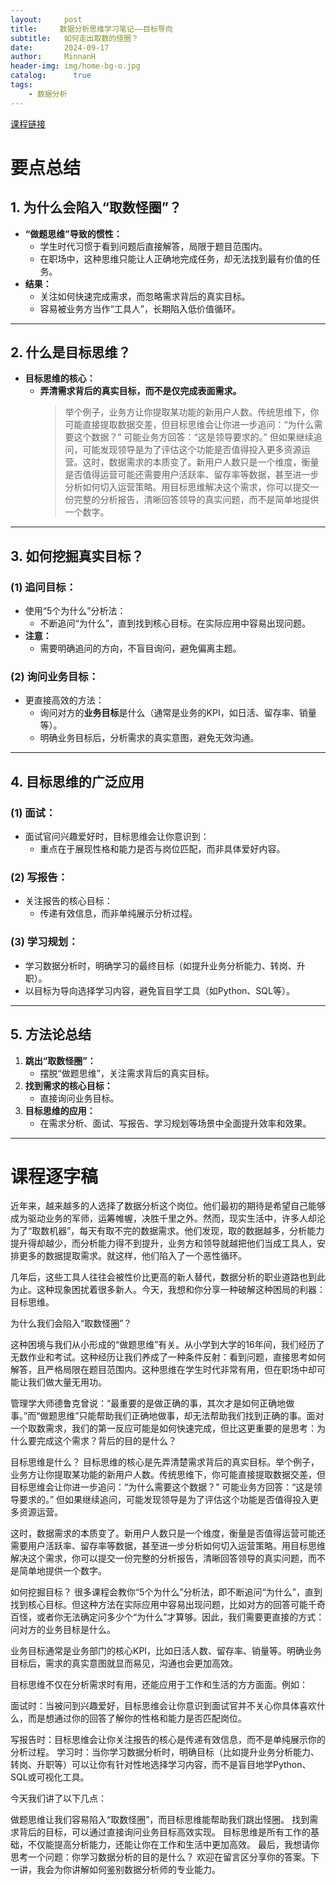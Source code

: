 ```yaml
---
layout:     post
title:     数据分析思维学习笔记——目标导向
subtitle:   如何走出取数的怪圈？
date:       2024-09-17
author:     MinnanH
header-img: img/home-bg-o.jpg
catalog: 	  true
tags:
    - 数据分析
---
```


<a href="https://www.youtube.com/watch?v=od9AGkafCp0&t=1s">课程链接</a>

# 要点总结

## 1. 为什么会陷入“取数怪圈”？
- **“做题思维”导致的惯性：**
  - 学生时代习惯于看到问题后直接解答，局限于题目范围内。
  - 在职场中，这种思维只能让人正确地完成任务，却无法找到最有价值的任务。
- **结果：**
  - 关注如何快速完成需求，而忽略需求背后的真实目标。
  - 容易被业务方当作“工具人”，长期陷入低价值循环。

---

## 2. 什么是目标思维？
- **目标思维的核心：**
  - **弄清需求背后的真实目标，而不是仅完成表面需求。**
      >举个例子，业务方让你提取某功能的新用户人数。传统思维下，你可能直接提取数据交差，但目标思维会让你进一步追问：“为什么需要这个数据？” 可能业务方回答：“这是领导要求的。” 但如果继续追问，可能发现领导是为了评估这个功能是否值得投入更多资源运营。这时，数据需求的本质变了。新用户人数只是一个维度，衡量是否值得运营可能还需要用户活跃率、留存率等数据，甚至进一步分析如何切入运营策略。用目标思维解决这个需求，你可以提交一份完整的分析报告，清晰回答领导的真实问题，而不是简单地提供一个数字。
---

## 3. 如何挖掘真实目标？
### **(1) 追问目标：**
- 使用“5个为什么”分析法：
  - 不断追问“为什么”，直到找到核心目标。在实际应用中容易出现问题。
- **注意：**
  - 需要明确追问的方向，不盲目询问，避免偏离主题。

### **(2) 询问业务目标：**
- 更直接高效的方法：
  - 询问对方的**业务目标**是什么（通常是业务的KPI，如日活、留存率、销量等）。
  - 明确业务目标后，分析需求的真实意图，避免无效沟通。

---

## 4. 目标思维的广泛应用
### **(1) 面试：**
- 面试官问兴趣爱好时，目标思维会让你意识到：
  - 重点在于展现性格和能力是否与岗位匹配，而非具体爱好内容。

### **(2) 写报告：**
- 关注报告的核心目标：
  - 传递有效信息，而非单纯展示分析过程。

### **(3) 学习规划：**
- 学习数据分析时，明确学习的最终目标（如提升业务分析能力、转岗、升职）。
- 以目标为导向选择学习内容，避免盲目学工具（如Python、SQL等）。

---

## 5. 方法论总结
1. **跳出“取数怪圈”：**
   - 摆脱“做题思维”，关注需求背后的真实目标。
2. **找到需求的核心目标：**
   - 直接询问业务目标。
3. **目标思维的应用：**
   - 在需求分析、面试、写报告、学习规划等场景中全面提升效率和效果。

---

# 课程逐字稿
近年来，越来越多的人选择了数据分析这个岗位。他们最初的期待是希望自己能够成为驱动业务的军师，运筹帷幄，决胜千里之外。然而，现实生活中，许多人却沦为了“取数机器”，每天有取不完的数据需求。他们发现，取的数据越多，分析能力提升得却越少，而分析能力得不到提升，业务方和领导就越把他们当成工具人，安排更多的数据提取需求。就这样，他们陷入了一个恶性循环。

几年后，这些工具人往往会被性价比更高的新人替代，数据分析的职业道路也到此为止。这种现象困扰着很多新人。今天，我想和你分享一种破解这种困局的利器：目标思维。

为什么我们会陷入“取数怪圈”？

这种困境与我们从小形成的“做题思维”有关。从小学到大学的16年间，我们经历了无数作业和考试。这种经历让我们养成了一种条件反射：看到问题，直接思考如何解答，且严格局限在题目范围内。这种思维在学生时代非常有用，但在职场中却可能让我们做大量无用功。

管理学大师德鲁克曾说：“最重要的是做正确的事，其次才是如何正确地做事。”而“做题思维”只能帮助我们正确地做事，却无法帮助我们找到正确的事。面对一个取数需求，我们的第一反应可能是如何快速完成，但比这更重要的是思考：为什么要完成这个需求？背后的目的是什么？

目标思维是什么？
目标思维的核心是先弄清楚需求背后的真实目标。举个例子，业务方让你提取某功能的新用户人数。传统思维下，你可能直接提取数据交差，但目标思维会让你进一步追问：“为什么需要这个数据？” 可能业务方回答：“这是领导要求的。” 但如果继续追问，可能发现领导是为了评估这个功能是否值得投入更多资源运营。

这时，数据需求的本质变了。新用户人数只是一个维度，衡量是否值得运营可能还需要用户活跃率、留存率等数据，甚至进一步分析如何切入运营策略。用目标思维解决这个需求，你可以提交一份完整的分析报告，清晰回答领导的真实问题，而不是简单地提供一个数字。

如何挖掘目标？
很多课程会教你“5个为什么”分析法，即不断追问“为什么”，直到找到核心目标。但这种方法在实际应用中容易出现问题，比如对方的回答可能千奇百怪，或者你无法确定问多少个“为什么”才算够。因此，我们需要更直接的方式：问对方的业务目标是什么。

业务目标通常是业务部门的核心KPI，比如日活人数、留存率、销量等。明确业务目标后，需求的真实意图就显而易见，沟通也会更加高效。

目标思维不仅在分析需求时有用，还能应用于工作和生活的方方面面。例如：

面试时：当被问到兴趣爱好，目标思维会让你意识到面试官并不关心你具体喜欢什么，而是想通过你的回答了解你的性格和能力是否匹配岗位。

写报告时：目标思维会让你关注报告的核心是传递有效信息，而不是单纯展示你的分析过程。
学习时：当你学习数据分析时，明确目标（比如提升业务分析能力、转岗、升职等）可以让你有针对性地选择学习内容，而不是盲目地学Python、SQL或可视化工具。

今天我们讲了以下几点：

做题思维让我们容易陷入“取数怪圈”，而目标思维能帮助我们跳出怪圈。
找到需求背后的目标，可以通过直接询问业务目标高效实现。
目标思维是所有工作的基础，不仅能提高分析能力，还能让你在工作和生活中更加高效。
最后，我想请你思考一个问题：你学习数据分析的目的是什么？ 欢迎在留言区分享你的答案。下一讲，我会为你讲解如何鉴别数据分析师的专业能力。